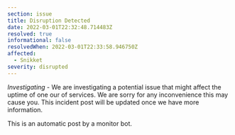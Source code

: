 ```yaml
---
section: issue
title: Disruption Detected
date: 2022-03-01T22:32:48.714483Z
resolved: true
informational: false
resolvedWhen: 2022-03-01T22:33:58.946750Z
affected:
  - Snikket
severity: disrupted
---
```

*Investigating* - We are investigating a potential issue that might affect the uptime of one our of services. We are sorry for any inconvenience this may cause you. This incident post will be updated once we have more information.

This is an automatic post by a monitor bot.
        